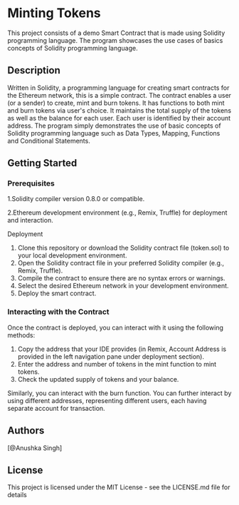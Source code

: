 # Minting Tokens

This project consists of a demo Smart Contract that is made using Solidity programming language. The program showcases the use cases of basics concepts of Solidity programming language.

## Description

Written in Solidity, a programming language for creating smart contracts for the Ethereum network, this is a simple contract. The contract enables a user (or a sender) to create, mint and burn tokens. It has functions to both mint and burn tokens via user's choice. It maintains the total supply of the tokens as well as the balance for each user. Each user is identified by their account address. The program simply demonstrates the use of basic concepts of Solidity programming language such as Data Types, Mapping, Functions and Conditional Statements.

## Getting Started
### Prerequisites

1.Solidity compiler version 0.8.0 or compatible.

2.Ethereum development environment (e.g., Remix, Truffle) for deployment and interaction.

Deployment
1. Clone this repository or download the Solidity contract file (token.sol) to your local development environment.
2. Open the Solidity contract file in your preferred Solidity compiler (e.g., Remix, Truffle).
3. Compile the contract to ensure there are no syntax errors or warnings.
4. Select the desired Ethereum network in your development environment.
5. Deploy the smart contract.

### Interacting with the Contract
Once the contract is deployed, you can interact with it using the following methods:

1. Copy the address that your IDE provides (in Remix, Account Address is provided in the left   navigation pane under deployment section). 
2. Enter the address and number of tokens in the mint function to mint tokens. 
3. Check the updated supply of tokens and your balance. 

Similarly, you can interact with the burn function. You can further interact by using different addresses, representing different users, each having separate account for transaction.

## Authors

[@Anushka Singh]


## License

This project is licensed under the MIT License - see the LICENSE.md file for details

